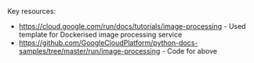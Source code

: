 Key resources:
- https://cloud.google.com/run/docs/tutorials/image-processing - Used template for Dockerised image processing service
- https://github.com/GoogleCloudPlatform/python-docs-samples/tree/master/run/image-processing - Code for above